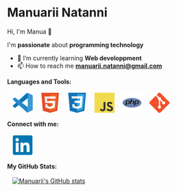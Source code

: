 <h1>Manuarii Natanni</h1>
 Hi, I'm Manua 👋

I'm **passionate** about **programming technology**

- 🌱 I’m currently learning **Web developpment**
- 📫 How to reach me **manuarii.natanni@gmail.com**

**Languages and Tools:**<br><br>
&nbsp;&nbsp;
![img_vscode](./images/vscode.svg)
&nbsp;&nbsp;
![img_html](./images/html.svg)
&nbsp;&nbsp;
![img_css](./images/css.svg)
&nbsp;&nbsp;
![img_javascript](./images/javascript.svg)
&nbsp;&nbsp;
![img_php](./images/php.svg)
&nbsp;&nbsp;
![img_git](./images/git.svg)

**Connect with me:**<br><br>
&nbsp;&nbsp;
![img_linkedin](./images/linkedin.svg)

<strong>My GitHub Stats:</strong><br><br>
&nbsp;&nbsp;
[![Manuarii's GitHub stats](https://github-readme-stats.vercel.app/api?username=ntmanua)](https://github.com/anuraghazra/github-readme-stats)
